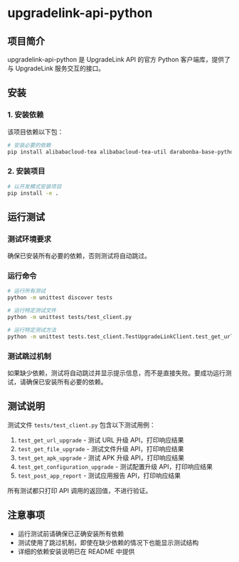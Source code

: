 # upgradelink-api-python

## 项目简介
upgradelink-api-python 是 UpgradeLink API 的官方 Python 客户端库，提供了与 UpgradeLink 服务交互的接口。

## 安装

### 1. 安装依赖
该项目依赖以下包：
```bash
# 安装必要的依赖
pip install alibabacloud-tea alibabacloud-tea-util darabonba-base-python
```

### 2. 安装项目
```bash
# 以开发模式安装项目
pip install -e .
```

## 运行测试

### 测试环境要求
确保已安装所有必要的依赖，否则测试将自动跳过。

### 运行命令
```bash
# 运行所有测试
python -m unittest discover tests

# 运行特定测试文件
python -m unittest tests/test_client.py

# 运行特定测试方法
python -m unittest tests.test_client.TestUpgradeLinkClient.test_get_url_upgrade
```

### 测试跳过机制
如果缺少依赖，测试将自动跳过并显示提示信息，而不是直接失败。要成功运行测试，请确保已安装所有必要的依赖。

## 测试说明
测试文件 `tests/test_client.py` 包含以下测试用例：
1. `test_get_url_upgrade` - 测试 URL 升级 API，打印响应结果
2. `test_get_file_upgrade` - 测试文件升级 API，打印响应结果
3. `test_get_apk_upgrade` - 测试 APK 升级 API，打印响应结果
4. `test_get_configuration_upgrade` - 测试配置升级 API，打印响应结果
5. `test_post_app_report` - 测试应用报告 API，打印响应结果

所有测试都只打印 API 调用的返回值，不进行验证。

## 注意事项
- 运行测试前请确保已正确安装所有依赖
- 测试使用了跳过机制，即使在缺少依赖的情况下也能显示测试结构
- 详细的依赖安装说明已在 README 中提供